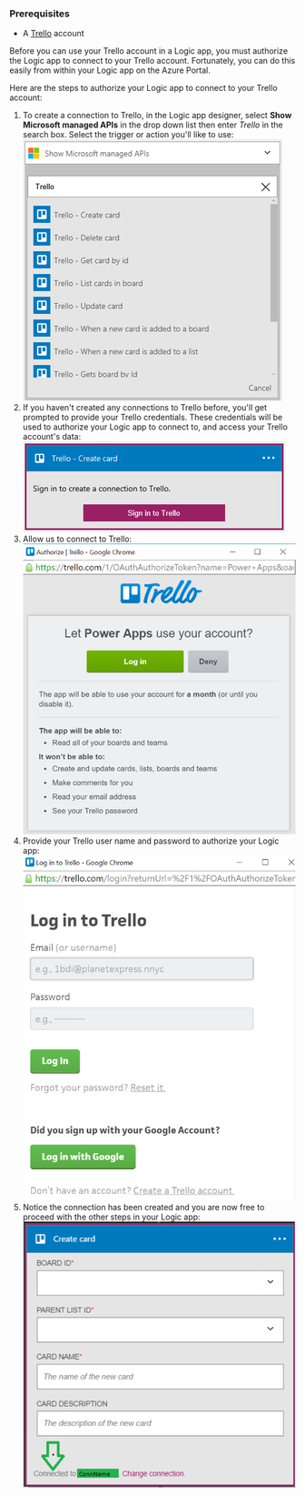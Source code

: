 ### Prerequisites
- A [Trello](http://trello.com) account 

Before you can use your Trello account in a Logic app, you must authorize the Logic app to connect to your Trello account. Fortunately, you can do this easily from within your Logic app on the Azure Portal. 

Here are the steps to authorize your Logic app to connect to your Trello account:

1. To create a connection to Trello, in the Logic app designer, select **Show Microsoft managed APIs** in the drop down list then enter *Trello* in the search box. Select the trigger or action you'll like to use:  
  ![](./media/connectors-create-api-trello/trello-1.png)
2. If you haven't created any connections to Trello before, you'll get prompted to provide your Trello credentials. These credentials will be used to authorize your Logic app to connect to, and access your Trello account's data:  
  ![](./media/connectors-create-api-trello/trello-2.png) 
3. Allow us to connect to Trello:  
  ![](./media/connectors-create-api-trello/trello-3.png)   
4. Provide your Trello user name and password to authorize your Logic app:  
  ![](./media/connectors-create-api-trello/trello-4.png)  
5. Notice the connection has been created and you are now free to proceed with the other steps in your Logic app:  
  ![](./media/connectors-create-api-trello/trello-5.png)
